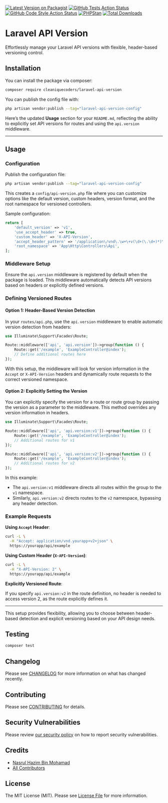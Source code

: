 [![Latest Version on Packagist](https://img.shields.io/packagist/v/cleaniquecoders/laravel-api-version.svg?style=flat-square)](https://packagist.org/packages/cleaniquecoders/laravel-api-version) [![GitHub Tests Action Status](https://img.shields.io/github/actions/workflow/status/cleaniquecoders/laravel-api-version/run-tests.yml?branch=main&label=tests&style=flat-square)](https://github.com/cleaniquecoders/laravel-api-version/actions?query=workflow%3Arun-tests+branch%3Amain) [![GitHub Code Style Action Status](https://img.shields.io/github/actions/workflow/status/cleaniquecoders/laravel-api-version/fix-php-code-style-issues.yml?branch=main&label=code%20style&style=flat-square)](https://github.com/cleaniquecoders/laravel-api-version/actions?query=workflow%3A"Fix+PHP+code+style+issues"+branch%3Amain) [![PHPStan](https://github.com/cleaniquecoders/laravel-api-version/actions/workflows/phpstan.yml/badge.svg)](https://github.com/cleaniquecoders/laravel-api-version/actions/workflows/phpstan.yml) [![Total Downloads](https://img.shields.io/packagist/dt/cleaniquecoders/laravel-api-version.svg?style=flat-square)](https://packagist.org/packages/cleaniquecoders/laravel-api-version)

# Laravel API Version

Effortlessly manage your Laravel API versions with flexible, header-based versioning control.

## Installation

You can install the package via composer:

```bash
composer require cleaniquecoders/laravel-api-version
```

You can publish the config file with:

```bash
php artisan vendor:publish --tag="laravel-api-version-config"
```

Here’s the updated **Usage** section for your `README.md`, reflecting the ability to explicitly set API versions for routes and using the `api.version` middleware.

---

## Usage

### Configuration

Publish the configuration file:

```bash
php artisan vendor:publish --tag="laravel-api-version-config"
```

This creates a `config/api-version.php` file where you can customize options like the default version, custom headers, version format, and the root namespace for versioned controllers.

Sample configuration:

```php
return [
    'default_version' => 'v1',
    'use_accept_header' => true,
    'custom_header' => 'X-API-Version',
    'accept_header_pattern' => '/application\/vnd\.\w+\+v(\d+(\.\d+)*)\+json/',
    'root_namespace' => 'App\Http\Controllers\Api',
];
```

### Middleware Setup

Ensure the `api.version` middleware is registered by default when the package is loaded. This middleware automatically detects API versions based on headers or explicitly defined versions.

### Defining Versioned Routes

#### Option 1: Header-Based Version Detection

In your `routes/api.php`, use the `api.version` middleware to enable automatic version detection from headers:

```php
use Illuminate\Support\Facades\Route;

Route::middleware(['api', 'api.version'])->group(function () {
    Route::get('/example', 'ExampleController@index');
    // Define additional routes here
});
```

With this setup, the middleware will look for version information in the `Accept` or `X-API-Version` headers and dynamically route requests to the correct versioned namespace.

#### Option 2: Explicitly Setting the Version

You can explicitly specify the version for a route or route group by passing the version as a parameter to the middleware. This method overrides any version information in headers.

```php
use Illuminate\Support\Facades\Route;

Route::middleware(['api', 'api.version:v1'])->group(function () {
    Route::get('/example', 'ExampleController@index');
    // Additional routes for v1
});

Route::middleware(['api', 'api.version:v2'])->group(function () {
    Route::get('/example', 'ExampleController@index');
    // Additional routes for v2
});
```

In this example:

- The `api.version:v1` middleware directs all routes within the group to the `v1` namespace.
- Similarly, `api.version:v2` directs routes to the `v2` namespace, bypassing any header detection.

### Example Requests

**Using `Accept` Header**:

```bash
curl -L \
  -H "Accept: application/vnd.yourapp+v2+json" \
  https://yourapp/api/example
```

**Using Custom Header (`X-API-Version`)**:

```bash
curl -L \
  -H "X-API-Version: 2" \
  https://yourapp/api/example
```

**Explicitly Versioned Route**:

If you specify `api.version:v2` in the route definition, no header is needed to access version 2, as the route explicitly defines it.

---

This setup provides flexibility, allowing you to choose between header-based detection and explicit versioning based on your API design needs.

## Testing

```bash
composer test
```

## Changelog

Please see [CHANGELOG](CHANGELOG.md) for more information on what has changed recently.

## Contributing

Please see [CONTRIBUTING](CONTRIBUTING.md) for details.

## Security Vulnerabilities

Please review [our security policy](../../security/policy) on how to report security vulnerabilities.

## Credits

- [Nasrul Hazim Bin Mohamad](https://github.com/nasrulhazim)
- [All Contributors](../../contributors)

## License

The MIT License (MIT). Please see [License File](LICENSE.md) for more information.
